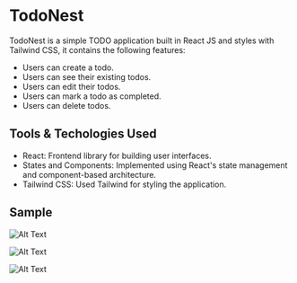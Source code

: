 # TodoNest

TodoNest is a simple TODO application built in React JS and styles with Tailwind CSS, it contains the following features:

- Users can create a todo.
- Users can see their existing todos.
- Users can edit their todos.
- Users can mark a todo as completed.
- Users can delete todos.

## Tools & Techologies Used

- React: Frontend library for building user interfaces.
- States and Components: Implemented using React's state management and component-based architecture.
- Tailwind CSS: Used Tailwind for styling the application.

## Sample

![Alt Text](https://imgur.com/RZsYhcP.jpg)

![Alt Text](https://imgur.com/kZpzIqK.jpg)

![Alt Text](https://imgur.com/E1JGPfU.jpg)